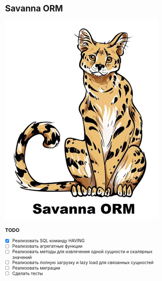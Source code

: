 # Savanna ORM

![](https://raw.githubusercontent.com/Tyutnev/savanna-orm/main/docs/savanna-orm.jpg)

### TODO
- [x] Реализовать SQL команду HAVING
- [ ] Реализовать агрегатные функции
- [ ] Реализовать методы для извлечения одной сущности и скалярных значений
- [ ] Реализовать полную загрузку и lazy load для связанных сущностей
- [ ] Реализовать миграции
- [ ] Сделать тесты